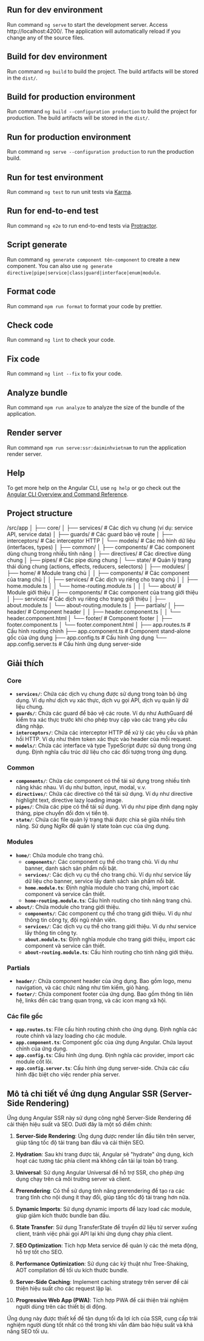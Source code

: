 ## Run for dev environment

Run command `ng serve` to start the development server. Access http://localhost:4200/. The application will automatically reload if you change any of the source files.

## Build for dev environment

Run command `ng build` to build the project. The build artifacts will be stored in the `dist/`.

## Build for production environment

Run command `ng build --configuration production` to build the project for production. The build artifacts will be stored in the `dist/`.

## Run for production environment

Run command `ng serve --configuration production` to run the production build.

## Run for test environment

Run command `ng test` to run unit tests via [Karma](https://karma-runner.github.io).

## Run for end-to-end test

Run command `ng e2e` to run end-to-end tests via [Protractor](http://www.protractortest.org/).

## Script generate

Run command `ng generate component tên-component` to create a new component. You can also use `ng generate directive|pipe|service|class|guard|interface|enum|module`.

## Format code

Run command `npm run format` to format your code by prettier.

## Check code

Run command `ng lint` to check your code.

## Fix code

Run command `ng lint --fix` to fix your code.

## Analyze bundle

Run command `npm run analyze` to analyze the size of the bundle of the application.

## Render server

Run command `npm run serve:ssr:daiminhvietnam` to run the application render server.

## Help

To get more help on the Angular CLI, use `ng help` or go check out the [Angular CLI Overview and Command Reference](https://angular.dev/tools/cli).

## Project structure

/src/app
│
├── core/
│ ├── services/ # Các dịch vụ chung (ví dụ: service API, service data)
│ ├── guards/ # Các guard bảo vệ route
│ ├── interceptors/ # Các interceptor HTTP
│ └── models/ # Các mô hình dữ liệu (interfaces, types)
│
├── common/
│ ├── components/ # Các component dùng chung trong nhiều tính năng
│ ├── directives/ # Các directive dùng chung
│ ├── pipes/ # Các pipe dùng chung
│ └── state/ # Quản lý trạng thái dùng chung (actions, effects, reducers, selectors)
│
├── modules/
│ ├── home/ # Module trang chủ
│ │ ├── components/ # Các component của trang chủ
│ │ ├── services/ # Các dịch vụ riêng cho trang chủ
│ │ ├── home.module.ts
│ │ └── home-routing.module.ts
│ │
│ └── about/ # Module giới thiệu
│ ├── components/ # Các component của trang giới thiệu
│ ├── services/ # Các dịch vụ riêng cho trang giới thiệu
│ ├── about.module.ts
│ └── about-routing.module.ts
│
├── partials/
│ ├── header/ # Component header
│ │ ├── header.component.ts
│ │ └── header.component.html
│ └── footer/ # Component footer
│ ├── footer.component.ts
│ └── footer.component.html
│
├── app.routes.ts # Cấu hình routing chính
├── app.component.ts # Component stand-alone gốc của ứng dụng
├── app.config.ts # Cấu hình ứng dụng
└── app.config.server.ts # Cấu hình ứng dụng server-side

## Giải thích

### Core

-   **`services/`**: Chứa các dịch vụ chung được sử dụng trong toàn bộ ứng dụng. Ví dụ như dịch vụ xác thực, dịch vụ gọi API, dịch vụ quản lý dữ liệu chung.
-   **`guards/`**: Chứa các guard để bảo vệ các route. Ví dụ như AuthGuard để kiểm tra xác thực trước khi cho phép truy cập vào các trang yêu cầu đăng nhập.
-   **`interceptors/`**: Chứa các interceptor HTTP để xử lý các yêu cầu và phản hồi HTTP. Ví dụ như thêm token xác thực vào header của mỗi request.
-   **`models/`**: Chứa các interface và type TypeScript được sử dụng trong ứng dụng. Định nghĩa cấu trúc dữ liệu cho các đối tượng trong ứng dụng.

### Common

-   **`components/`**: Chứa các component có thể tái sử dụng trong nhiều tính năng khác nhau. Ví dụ như button, input, modal, v.v.
-   **`directives/`**: Chứa các directive có thể tái sử dụng. Ví dụ như directive highlight text, directive lazy loading image.
-   **`pipes/`**: Chứa các pipe có thể tái sử dụng. Ví dụ như pipe định dạng ngày tháng, pipe chuyển đổi đơn vị tiền tệ.
-   **`state/`**: Chứa các file quản lý trạng thái được chia sẻ giữa nhiều tính năng. Sử dụng NgRx để quản lý state toàn cục của ứng dụng.

### Modules

-   **`home/`**: Chứa module cho trang chủ.
    -   **`components/`**: Các component cụ thể cho trang chủ. Ví dụ như banner, danh sách sản phẩm nổi bật.
    -   **`services/`**: Các dịch vụ cụ thể cho trang chủ. Ví dụ như service lấy dữ liệu cho banner, service lấy danh sách sản phẩm nổi bật.
    -   **`home.module.ts`**: Định nghĩa module cho trang chủ, import các component và service cần thiết.
    -   **`home-routing.module.ts`**: Cấu hình routing cho tính năng trang chủ.
-   **`about/`**: Chứa module cho trang giới thiệu.
    -   **`components/`**: Các component cụ thể cho trang giới thiệu. Ví dụ như thông tin công ty, đội ngũ nhân viên.
    -   **`services/`**: Các dịch vụ cụ thể cho trang giới thiệu. Ví dụ như service lấy thông tin công ty.
    -   **`about.module.ts`**: Định nghĩa module cho trang giới thiệu, import các component và service cần thiết.
    -   **`about-routing.module.ts`**: Cấu hình routing cho tính năng giới thiệu.

### Partials

-   **`header/`**: Chứa component header của ứng dụng. Bao gồm logo, menu navigation, và các chức năng như tìm kiếm, giỏ hàng.
-   **`footer/`**: Chứa component footer của ứng dụng. Bao gồm thông tin liên hệ, links đến các trang quan trọng, và các icon mạng xã hội.

### Các file gốc

-   **`app.routes.ts`**: File cấu hình routing chính cho ứng dụng. Định nghĩa các route chính và lazy loading cho các module.
-   **`app.component.ts`**: Component gốc của ứng dụng Angular. Chứa layout chính của ứng dụng.
-   **`app.config.ts`**: Cấu hình ứng dụng. Định nghĩa các provider, import các module cốt lõi.
-   **`app.config.server.ts`**: Cấu hình ứng dụng server-side. Chứa các cấu hình đặc biệt cho việc render phía server.

## Mô tả chi tiết về ứng dụng Angular SSR (Server-Side Rendering)

Ứng dụng Angular SSR này sử dụng công nghệ Server-Side Rendering để cải thiện hiệu suất và SEO. Dưới đây là một số điểm chính:

1. **Server-Side Rendering**: Ứng dụng được render lần đầu tiên trên server, giúp tăng tốc độ tải trang ban đầu và cải thiện SEO.

2. **Hydration**: Sau khi trang được tải, Angular sẽ "hydrate" ứng dụng, kích hoạt các tương tác phía client mà không cần tải lại toàn bộ trang.

3. **Universal**: Sử dụng Angular Universal để hỗ trợ SSR, cho phép ứng dụng chạy trên cả môi trường server và client.

4. **Prerendering**: Có thể sử dụng tính năng prerendering để tạo ra các trang tĩnh cho nội dung ít thay đổi, giúp tăng tốc độ tải trang hơn nữa.

5. **Dynamic Imports**: Sử dụng dynamic imports để lazy load các module, giúp giảm kích thước bundle ban đầu.

6. **State Transfer**: Sử dụng TransferState để truyền dữ liệu từ server xuống client, tránh việc phải gọi API lại khi ứng dụng chạy phía client.

7. **SEO Optimization**: Tích hợp Meta service để quản lý các thẻ meta động, hỗ trợ tốt cho SEO.

8. **Performance Optimization**: Sử dụng các kỹ thuật như Tree-Shaking, AOT compilation để tối ưu kích thước bundle.

9. **Server-Side Caching**: Implement caching strategy trên server để cải thiện hiệu suất cho các request lặp lại.

10. **Progressive Web App (PWA)**: Tích hợp PWA để cải thiện trải nghiệm người dùng trên các thiết bị di động.

Ứng dụng này được thiết kế để tận dụng tối đa lợi ích của SSR, cung cấp trải nghiệm người dùng tốt nhất có thể trong khi vẫn đảm bảo hiệu suất và khả năng SEO tối ưu.
